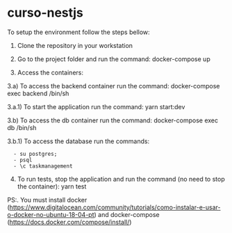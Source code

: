 # curso-nestjs

To setup the environment follow the steps bellow:

1) Clone the repository in your workstation

2) Go to the project folder and run the command: docker-compose up

3) Access the containers:

3.a) To access the backend container run the command: docker-compose exec backend /bin/sh

3.a.1) To start the application run the command: yarn start:dev

3.b) To access the db container run the command: docker-compose exec db /bin/sh

3.b.1) To access the database run the commands:

      - su postgres;
      - psql
      - \c taskmanagement

4) To run tests, stop the application and run the command (no need to stop the container): yarn test 


PS:. You must install docker (https://www.digitalocean.com/community/tutorials/como-instalar-e-usar-o-docker-no-ubuntu-18-04-pt)  and docker-compose (https://docs.docker.com/compose/install/)
